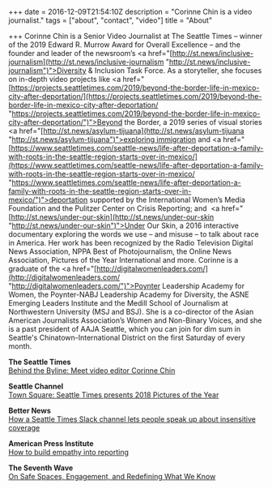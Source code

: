 +++
date = 2016-12-09T21:54:10Z
description = "Corinne Chin is a video journalist."
tags = ["about", "contact", "video"]
title = "About"

+++
Corinne Chin is a Senior Video Journalist at The Seattle Times – winner of the 2019 Edward R. Murrow Award for Overall Excellence – and the founder and leader of the newsroom’s <a href="[http://st.news/inclusive-journalism](http://st.news/inclusive-journalism "http://st.news/inclusive-journalism")">Diversity & Inclusion Task Force</a>. As a storyteller, she focuses on in-depth video projects like <a href="[https://projects.seattletimes.com/2019/beyond-the-border-life-in-mexico-city-after-deportation/](https://projects.seattletimes.com/2019/beyond-the-border-life-in-mexico-city-after-deportation/ "https://projects.seattletimes.com/2019/beyond-the-border-life-in-mexico-city-after-deportation/")">Beyond the Border</a>, a 2019 series of visual stories <a href="[http://st.news/asylum-tijuana](http://st.news/asylum-tijuana "http://st.news/asylum-tijuana")">exploring immigration</a> and <a href="[https://www.seattletimes.com/seattle-news/life-after-deportation-a-family-with-roots-in-the-seattle-region-starts-over-in-mexico/](https://www.seattletimes.com/seattle-news/life-after-deportation-a-family-with-roots-in-the-seattle-region-starts-over-in-mexico/ "https://www.seattletimes.com/seattle-news/life-after-deportation-a-family-with-roots-in-the-seattle-region-starts-over-in-mexico/")">deportation</a> supported by the International Women’s Media Foundation and the Pulitzer Center on Crisis Reporting; and  <a href="[http://st.news/under-our-skin](http://st.news/under-our-skin "http://st.news/under-our-skin")">Under Our Skin</a>, a 2016 interactive documentary exploring the words we use – and misuse – to talk about race in America. Her work has been recognized by the Radio Television Digital News Association, NPPA Best of Photojournalism, the Online News Association, Pictures of the Year International and more. Corinne is a graduate of the <a href="[http://digitalwomenleaders.com/](http://digitalwomenleaders.com/ "http://digitalwomenleaders.com/")">Poynter Leadership Academy for Women</a>, the Poynter-NABJ Leadership Academy for Diversity, the ASNE Emerging Leaders Institute and the Medill School of Journalism at Northwestern University (MSJ and BSJ). She is a co-director of the Asian American Journalists Association’s Women and Non-Binary Voices, and she is a past president of AAJA Seattle, which you can join for dim sum in Seattle's Chinatown-International District on the first Saturday of every month.

<p><span style="font-weight: bold">The Seattle Times</span><br>
<a href="https://www.seattletimes.com/seattle-news/behind-the-byline-meet-video-editor-corinne-chin/" target="_blank">Behind the Byline: Meet video editor Corinne Chin</a></p>

<p><span style="font-weight: bold">Seattle Channel</span><br>
<a href="http://www.seattlechannel.org/TownSquare?videoid=x101817" target="_blank">Town Square: Seattle Times presents 2018 Pictures of the Year</a></p>

<p><span style="font-weight: bold">Better News</span><br>
<a href="https://betternews.org/sharable-win-seattle-times-slack-channel-sensitive-subjects/
" target="_blank">How a Seattle Times Slack channel lets people speak up about insensitive coverage</a></p>

<p><span style="font-weight: bold">American Press Institute</span><br>
<a href="https://www.americanpressinstitute.org/publications/reports/strategy-studies/empathy-reporting/" target="_blank">How to build empathy into reporting</a></p>

<p><span style="font-weight: bold">The Seventh Wave</span><br>
<a href="http://theseventhwave.co/on-safe-spaces-engagement-and-redefining-what-we-know/
" target="_blank">On Safe Spaces, Engagement, and Redefining What We Know</a></p>